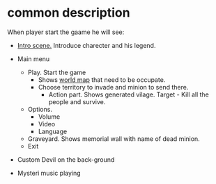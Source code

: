 # common description
When player start the gaame he will see:
* [Intro scene.](./intro.md) Introduce charecter and his legend.

* Main menu 
  * Play. Start the game
    * Shows [world map](./GlobalMap.md) that need to be occupate.
    * Choose territory to invade and minion to send there.
      * Action part. Shows generated vilage. Target - Kill all the people and survive.
  * Options.
    * Volume
    * Video
    * Language
  * Graveyard. Shows memorial wall with name of dead minion.
  * Exit
* Custom Devil on the back-ground
* Mysteri music playing

